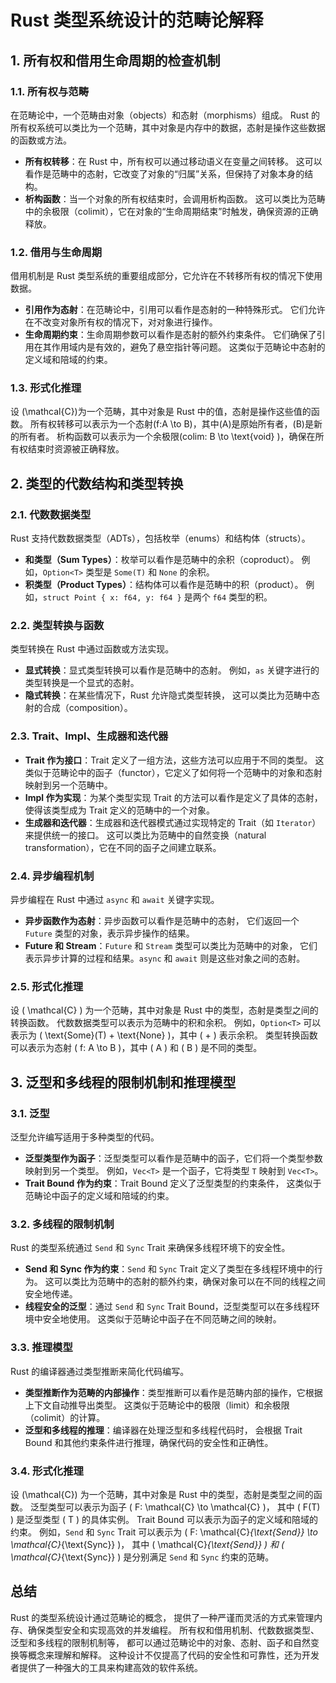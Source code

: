 # Rust 类型系统设计的范畴论解释

## 1. 所有权和借用生命周期的检查机制

### 1.1. 所有权与范畴

在范畴论中，一个范畴由对象（objects）和态射（morphisms）组成。
Rust 的所有权系统可以类比为一个范畴，其中对象是内存中的数据，态射是操作这些数据的函数或方法。

- **所有权转移**：在 Rust 中，所有权可以通过移动语义在变量之间转移。
这可以看作是范畴中的态射，它改变了对象的“归属”关系，但保持了对象本身的结构。
- **析构函数**：当一个对象的所有权结束时，会调用析构函数。
这可以类比为范畴中的余极限（colimit），它在对象的“生命周期结束”时触发，确保资源的正确释放。

### 1.2. 借用与生命周期

借用机制是 Rust 类型系统的重要组成部分，它允许在不转移所有权的情况下使用数据。

- **引用作为态射**：在范畴论中，引用可以看作是态射的一种特殊形式。
它们允许在不改变对象所有权的情况下，对对象进行操作。
- **生命周期约束**：生命周期参数可以看作是态射的额外约束条件。
它们确保了引用在其作用域内是有效的，避免了悬空指针等问题。
这类似于范畴论中态射的定义域和陪域的约束。

### 1.3. 形式化推理

设 \(\mathcal{C}\)为一个范畴，其中对象是 Rust 中的值，态射是操作这些值的函数。
所有权转移可以表示为一个态射\(f:A \to B\)，其中\(A\)是原始所有者，\(B\)是新的所有者。
析构函数可以表示为一个余极限\(colim: B \to \text{void} \)，确保在所有权结束时资源被正确释放。

## 2. 类型的代数结构和类型转换

### 2.1. 代数数据类型

Rust 支持代数数据类型（ADTs），包括枚举（enums）和结构体（structs）。

- **和类型（Sum Types）**：枚举可以看作是范畴中的余积（coproduct）。
例如，`Option<T>` 类型是 `Some(T)` 和 `None` 的余积。
- **积类型（Product Types）**：结构体可以看作是范畴中的积（product）。
例如，`struct Point { x: f64, y: f64 }` 是两个 `f64` 类型的积。

### 2.2. 类型转换与函数

类型转换在 Rust 中通过函数或方法实现。

- **显式转换**：显式类型转换可以看作是范畴中的态射。
例如，`as` 关键字进行的类型转换是一个显式的态射。
- **隐式转换**：在某些情况下，Rust 允许隐式类型转换，
这可以类比为范畴中态射的合成（composition）。

### 2.3. Trait、Impl、生成器和迭代器

- **Trait 作为接口**：Trait 定义了一组方法，这些方法可以应用于不同的类型。
这类似于范畴论中的函子（functor），它定义了如何将一个范畴中的对象和态射映射到另一个范畴中。
- **Impl 作为实现**：为某个类型实现 Trait 的方法可以看作是定义了具体的态射，
使得该类型成为 Trait 定义的范畴中的一个对象。
- **生成器和迭代器**：生成器和迭代器模式通过实现特定的 Trait（如 `Iterator`）来提供统一的接口。
这可以类比为范畴中的自然变换（natural transformation），它在不同的函子之间建立联系。

### 2.4. 异步编程机制

异步编程在 Rust 中通过 `async` 和 `await` 关键字实现。

- **异步函数作为态射**：异步函数可以看作是范畴中的态射，
它们返回一个 `Future` 类型的对象，表示异步操作的结果。
- **Future 和 Stream**：`Future` 和 `Stream` 类型可以类比为范畴中的对象，
它们表示异步计算的过程和结果。`async` 和 `await` 则是这些对象之间的态射。

### 2.5. 形式化推理

设 \( \mathcal{C} \) 为一个范畴，其中对象是 Rust 中的类型，态射是类型之间的转换函数。
代数数据类型可以表示为范畴中的积和余积。
例如，`Option<T>` 可以表示为 \( \text{Some}(T) + \text{None} \)，其中 \( + \) 表示余积。
类型转换函数可以表示为态射 \( f: A \to B \)，其中 \( A \) 和 \( B \) 是不同的类型。

## 3. 泛型和多线程的限制机制和推理模型

### 3.1. 泛型

泛型允许编写适用于多种类型的代码。

- **泛型类型作为函子**：泛型类型可以看作是范畴中的函子，它们将一个类型参数映射到另一个类型。
例如，`Vec<T>` 是一个函子，它将类型 `T` 映射到 `Vec<T>`。
- **Trait Bound 作为约束**：Trait Bound 定义了泛型类型的约束条件，
这类似于范畴论中函子的定义域和陪域的约束。

### 3.2. 多线程的限制机制

Rust 的类型系统通过 `Send` 和 `Sync` Trait 来确保多线程环境下的安全性。

- **Send 和 Sync 作为约束**：`Send` 和 `Sync` Trait 定义了类型在多线程环境中的行为。
这可以类比为范畴中的态射的额外约束，确保对象可以在不同的线程之间安全地传递。
- **线程安全的泛型**：通过 `Send` 和 `Sync` Trait Bound，泛型类型可以在多线程环境中安全地使用。
这类似于范畴论中函子在不同范畴之间的映射。

### 3.3. 推理模型

Rust 的编译器通过类型推断来简化代码编写。

- **类型推断作为范畴的内部操作**：类型推断可以看作是范畴内部的操作，它根据上下文自动推导出类型。
这类似于范畴论中的极限（limit）和余极限（colimit）的计算。
- **泛型和多线程的推理**：编译器在处理泛型和多线程代码时，
会根据 Trait Bound 和其他约束条件进行推理，确保代码的安全性和正确性。

### 3.4. 形式化推理

设 \(\mathcal{C}\) 为一个范畴，其中对象是 Rust 中的类型，态射是类型之间的函数。
泛型类型可以表示为函子 \( F: \mathcal{C} \to \mathcal{C} \)，
其中 \( F(T) \) 是泛型类型 \( T \) 的具体实例。
Trait Bound 可以表示为函子的定义域和陪域的约束。
例如，`Send` 和 `Sync` Trait 可以表示为
\( F: \mathcal{C}_{\text{Send}} \to \mathcal{C}_{\text{Sync}} \)，
其中 \( \mathcal{C}_{\text{Send}} \) 和 \( \mathcal{C}_{\text{Sync}} \)
是分别满足 `Send` 和 `Sync` 约束的范畴。

## 总结

Rust 的类型系统设计通过范畴论的概念，
提供了一种严谨而灵活的方式来管理内存、确保类型安全和实现高效的并发编程。
所有权和借用机制、代数数据类型、泛型和多线程的限制机制等，
都可以通过范畴论中的对象、态射、函子和自然变换等概念来理解和解释。
这种设计不仅提高了代码的安全性和可靠性，还为开发者提供了一种强大的工具来构建高效的软件系统。

